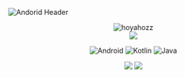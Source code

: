 ![Andorid Header](https://user-images.githubusercontent.com/85336456/174700400-215af375-9fa9-40cc-95d1-05c9cd5ffe2e.png)

<p align="center">
  <img src="https://github-readme-stats.vercel.app/api?username=hoyahozz&show_icons=true&theme=vue&bg_color=FFFFFF00&hide_border=true&text_color=41b883&icon_color=273849" alt="hoyahozz" />
  </br>
  <img src ="https://streak-stats.demolab.com?user=hoyahozz&theme=vue&hide_border=true&date_format=%5BY.%5Dn.j&background=FFFFFF00">
</p>

<p align="center">
<img alt="Android" src ="https://img.shields.io/badge/Android-3DDC84.svg?&style=for-the-badge&logo=Android&logoColor=white"/>
<img alt="Kotlin" src ="https://img.shields.io/badge/Kotlin-7F52FF.svg?&style=for-the-badge&logo=Kotlin&logoColor=white"/>
<img alt="Java" src ="https://img.shields.io/badge/Java-FF0000.svg?&style=for-the-badge&logo=Java&logoColor=black"/>
</p>

<p align="center">
  <a href="https://velog.io/@hoyaho"><img src="https://img.shields.io/badge/Tech%20Blog-11B48A?style=for-the-badge&logo=Vimeo&logoColor=white&link=https://velog.io/@hoyaho"/></a>
  <a href="mailto:sports7744@gmail.com"><img src="https://img.shields.io/badge/Gmail-d14836?style=for-the-badge&logo=Gmail&logoColor=white&link=sports77440@gmail.com"/></a>
 </p>
